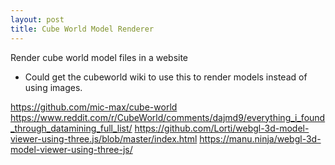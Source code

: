 ```yaml
---
layout: post
title: Cube World Model Renderer
---
```


Render cube world model files in a website

- Could get the cubeworld wiki to use this to render models instead of using images.

https://github.com/mic-max/cube-world
https://www.reddit.com/r/CubeWorld/comments/dajmd9/everything_i_found_through_datamining_full_list/
https://github.com/Lorti/webgl-3d-model-viewer-using-three.js/blob/master/index.html
https://manu.ninja/webgl-3d-model-viewer-using-three-js/
